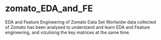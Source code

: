 # zomato_EDA_and_FE
EDA and Feature Engineering of Zomato Data Set
Worlwidw data collected of Zomato has been analysed to understand and learn EDA and Feature engineering, and vizulising the key matrices at the same time.
